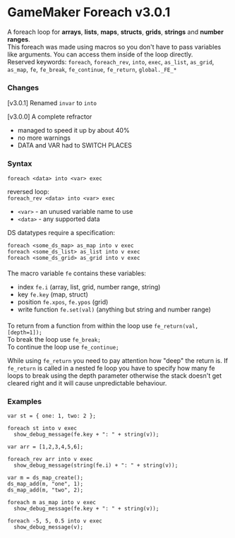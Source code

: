 # GameMaker Foreach v3.0.1

A foreach loop for **arrays**, **lists**, **maps**, **structs**, **grids**, **strings** and **number ranges**.  
This foreach was made using macros so you don't have to pass variables like arguments. You can access them inside of the loop directly.  
Reserved keywords: `foreach`, `foreach_rev`, `into`, `exec`, `as_list`, `as_grid`, `as_map`, `fe`, `fe_break`, `fe_continue`, `fe_return`, `global._FE_*`

### Changes 
[v3.0.1] Renamed `invar` to `into`

[v3.0.0] A complete refractor  
+ managed to speed it up by about 40%
+ no more warnings
+ DATA and VAR had to SWITCH PLACES

### Syntax
`foreach <data> into <var> exec`  
  
reversed loop:  
`foreach_rev <data> into <var> exec`  
  
+ `<var>` - an unused variable name to use
+ `<data>` - any supported data  

DS datatypes require a specification:  
```
foreach <some_ds_map> as_map into v exec
foreach <some_ds_list> as_list into v exec
foreach <some_ds_grid> as_grid into v exec
```
  
####
The macro variable `fe` contains these variables:  
- index `fe.i` (array, list, grid, number range, string)
- key `fe.key` (map, struct)
- position `fe.xpos`, `fe.ypos` (grid)
- write function `fe.set(val)` (anything but string and number range)
  
####
To return from a function from within the loop use `fe_return(val, [depth=1]);`  
To break the loop use `fe_break;`  
To continue the loop use `fe_continue;`  
  
While using `fe_return` you need to pay attention how "deep" the return is. If `fe_return` is called in a nested fe loop you have to specify how many fe loops to break using the depth parameter otherwise the stack doesn't get cleared right and it will cause unpredictable behaviour.  

### Examples
```
var st = { one: 1, two: 2 };

foreach st into v exec
  show_debug_message(fe.key + ": " + string(v));
```
```
var arr = [1,2,3,4,5,6];

foreach_rev arr into v exec
  show_debug_message(string(fe.i) + ": " + string(v));
```
```
var m = ds_map_create();
ds_map_add(m, "one", 1);
ds_map_add(m, "two", 2);

foreach m as_map into v exec
  show_debug_message(fe.key + ": " + string(v));
```
```
foreach -5, 5, 0.5 into v exec
  show_debug_message(v);
```
